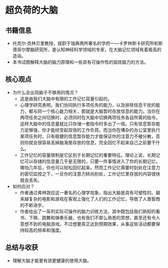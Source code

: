 # 超负荷的大脑

## 书籍信息

- 托克尔·克林贝里教授，就职于瑞典两所著名的学府一—卡罗林斯卡研究所和斯德哥尔摩脑研究所，是认知神经科学领域的专家，在大脑记忆领域有着极高的造诣。
- 本书试图解释大脑的脑力原理和一些具有可操作性的锻炼脑力的方法。

## 核心观点

- 为什么会出现脑子不够用的情况？
  - 这是由我们大脑中有限的工作记忆容量引起的。
  - 心理学研究表明，我们协同执行多项任务的能力，以及排除信息干扰的能力，都与同一个核心能力相关，那就是大脑暂时存放信息的能力。当你在两项任务之间切换时，必须同时在大脑中切换两项任务各自所需的指令，这样大脑中的信息量就比只存储一套指令时多出了一倍。只有信息暂存能力足够强，你才能经受起双倍的工作负荷。而当你在嘈杂的办公室里执行某项任务时，只有稳健的信息暂存能力才能保证你的注意力不被分散，否则你就会很容易丢掉脑海里存放的信息，完全回忆不起来自己之前要干什么。
  - 工作记忆的容量限制是它区别于长期记忆的重要特征。理论上说，长期记忆可以存储的信息量几乎是无限的，只要一件事情进入了你的长期记忆，哪怕几年后，你也可以轻松回忆起来。然而工作记忆需要时刻处在注意力的密切监控之下，一旦你的注意力转向别处，工作记忆里存放的内容很快就会丢失。
- 如何应对？
  - 作者通过弗林效应这一著名的心理学现象，指出大脑是具有可塑性的。越来越复杂的电影和游戏在客观上强化了人们的工作记忆，导致了人类智商的不断进步。
  - 作者给出了一系列实际可操作的脑力训练方法，其中既包括我们熟知的看书、下棋、跳舞和弹奏乐器，也有我们不那么熟悉的冥想，甚至还有令人意想不到的电脑游戏。不过想要真正达到预期效果，从事这些活动都要保持较高的频率和强度。

## 总结与收获

- 理解大脑才能更有效更健康的使用大脑。

